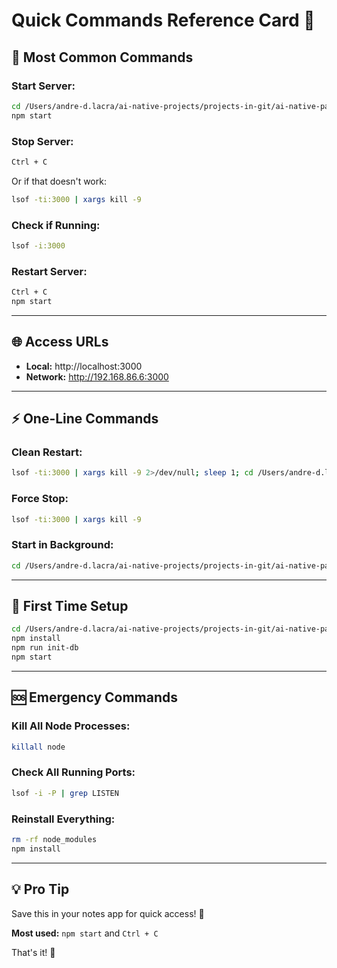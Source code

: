 # Quick Commands Reference Card 🚀

## 📌 **Most Common Commands**

### **Start Server:**
```bash
cd /Users/andre-d.lacra/ai-native-projects/projects-in-git/ai-native-payapp
npm start
```

### **Stop Server:**
```bash
Ctrl + C
```
Or if that doesn't work:
```bash
lsof -ti:3000 | xargs kill -9
```

### **Check if Running:**
```bash
lsof -i:3000
```

### **Restart Server:**
```bash
Ctrl + C
npm start
```

---

## 🌐 **Access URLs**

- **Local:** http://localhost:3000
- **Network:** http://192.168.86.6:3000

---

## ⚡ **One-Line Commands**

### **Clean Restart:**
```bash
lsof -ti:3000 | xargs kill -9 2>/dev/null; sleep 1; cd /Users/andre-d.lacra/ai-native-projects/projects-in-git/ai-native-payapp && npm start
```

### **Force Stop:**
```bash
lsof -ti:3000 | xargs kill -9
```

### **Start in Background:**
```bash
cd /Users/andre-d.lacra/ai-native-projects/projects-in-git/ai-native-payapp && node server.js &
```

---

## 🔧 **First Time Setup**

```bash
cd /Users/andre-d.lacra/ai-native-projects/projects-in-git/ai-native-payapp
npm install
npm run init-db
npm start
```

---

## 🆘 **Emergency Commands**

### **Kill All Node Processes:**
```bash
killall node
```

### **Check All Running Ports:**
```bash
lsof -i -P | grep LISTEN
```

### **Reinstall Everything:**
```bash
rm -rf node_modules
npm install
```

---

## 💡 **Pro Tip**

Save this in your notes app for quick access! 📱

**Most used:** `npm start` and `Ctrl + C`

That's it! 🎉

